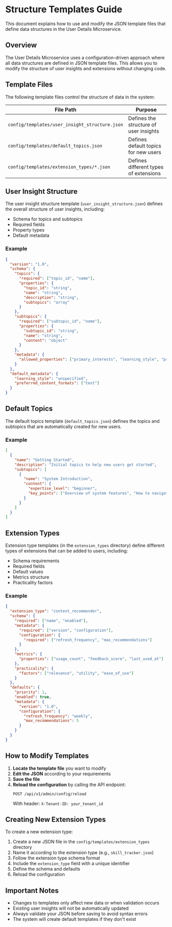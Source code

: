 # Structure Templates Guide

This document explains how to use and modify the JSON template files that define data structures in the User Details Microservice.

## Overview

The User Details Microservice uses a configuration-driven approach where all data structures are defined in JSON template files. This allows you to modify the structure of user insights and extensions without changing code.

## Template Files

The following template files control the structure of data in the system:

| File Path | Purpose |
|-----------|---------|
| `config/templates/user_insight_structure.json` | Defines the structure of user insights |
| `config/templates/default_topics.json` | Defines default topics for new users |
| `config/templates/extension_types/*.json` | Defines different types of extensions |

## User Insight Structure

The user insight structure template (`user_insight_structure.json`) defines the overall structure of user insights, including:

- Schema for topics and subtopics
- Required fields
- Property types
- Default metadata

### Example

```json
{
  "version": "1.0",
  "schema": {
    "topics": {
      "required": ["topic_id", "name"],
      "properties": {
        "topic_id": "string",
        "name": "string",
        "description": "string",
        "subtopics": "array"
      }
    },
    "subtopics": {
      "required": ["subtopic_id", "name"],
      "properties": {
        "subtopic_id": "string",
        "name": "string",
        "content": "object"
      }
    },
    "metadata": {
      "allowed_properties": ["primary_interests", "learning_style", "preferred_content_formats"]
    }
  },
  "default_metadata": {
    "learning_style": "unspecified",
    "preferred_content_formats": ["text"]
  }
}
```

## Default Topics

The default topics template (`default_topics.json`) defines the topics and subtopics that are automatically created for new users.

### Example

```json
[
  {
    "name": "Getting Started",
    "description": "Initial topics to help new users get started",
    "subtopics": [
      {
        "name": "System Introduction",
        "content": {
          "expertise_level": "beginner",
          "key_points": ["Overview of system features", "How to navigate interfaces"]
        }
      }
    ]
  }
]
```

## Extension Types

Extension type templates (in the `extension_types` directory) define different types of extensions that can be added to users, including:

- Schema requirements
- Required fields
- Default values
- Metrics structure
- Practicality factors

### Example

```json
{
  "extension_type": "content_recommender",
  "schema": {
    "required": ["name", "enabled"],
    "metadata": {
      "required": ["version", "configuration"],
      "configuration": {
        "required": ["refresh_frequency", "max_recommendations"]
      }
    },
    "metrics": {
      "properties": ["usage_count", "feedback_score", "last_used_at"]
    },
    "practicality": {
      "factors": ["relevance", "utility", "ease_of_use"]
    }
  },
  "defaults": {
    "priority": 1,
    "enabled": true,
    "metadata": {
      "version": "1.0",
      "configuration": {
        "refresh_frequency": "weekly",
        "max_recommendations": 5
      }
    }
  }
}
```

## How to Modify Templates

1. **Locate the template file** you want to modify
2. **Edit the JSON** according to your requirements
3. **Save the file**
4. **Reload the configuration** by calling the API endpoint:
   ```
   POST /api/v1/admin/config/reload
   ```
   With header: `X-Tenant-ID: your_tenant_id`

## Creating New Extension Types

To create a new extension type:

1. Create a new JSON file in the `config/templates/extension_types` directory
2. Name it according to the extension type (e.g., `skill_tracker.json`)
3. Follow the extension type schema format
4. Include the `extension_type` field with a unique identifier
5. Define the schema and defaults
6. Reload the configuration

## Important Notes

- Changes to templates only affect new data or when validation occurs
- Existing user insights will not be automatically updated
- Always validate your JSON before saving to avoid syntax errors
- The system will create default templates if they don't exist 